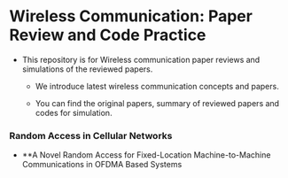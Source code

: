# Wireless Communication: Paper Review and Code Practice
* This repository is for Wireless communication paper reviews and simulations of the reviewed papers.

  * We introduce latest wireless communication concepts and papers.

   * You can find the original papers, summary of reviewed papers and codes for simulation.

### Random Access in Cellular Networks
* **A Novel Random Access for Fixed-Location Machine-to-Machine Communications in OFDMA Based Systems

